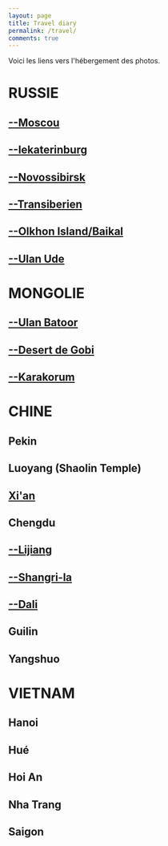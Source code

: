 ```yaml
---
layout: page
title: Travel diary
permalink: /travel/
comments: true
---
```


Voici les liens vers l'hébergement des photos.

<h1>RUSSIE</h1>
<h2> <a href='https://photos.app.goo.gl/9O8f1j0L4XhwBcBj2' target="_blank"> --Moscou</a> </h2>
<h2>  <a href='https://photos.app.goo.gl/ByaexQGwKol17AKx2' target="_blank">--Iekaterinburg</a></h2>
<h2>  <a href='https://photos.app.goo.gl/0goqI245gjwng8xk1' target="_blank">--Novossibirsk</a></h2>
<h2>  <a href='https://photos.app.goo.gl/vWfrAUMnpkqHQWQJ3' target="_blank">--Transiberien</a></h2>
<h2>  <a href='https://photos.app.goo.gl/1Tht7ubjRryeDOdt2' target="_blank">--Olkhon Island/Baikal</a></h2>
<h2>  <a href='https://photos.app.goo.gl/M0LbOUMuP74ceI7C2' target="_blank">--Ulan Ude</a></h2>

<h1>MONGOLIE</h1>
<h2> <a href='https://photos.app.goo.gl/64Ypk9PQ9H8t1Bi13' target="_blank">--Ulan Batoor</a></h2>
<h2> <a href='https://photos.app.goo.gl/3bctxhm7qiyu7jJn1' target="_blank">--Desert de Gobi</a></h2>
<h2> <a href='https://photos.app.goo.gl/aI05pNrnamikam3T2' target="_blank">--Karakorum</a></h2>

<h1>CHINE</h1>
<h2> Pekin </h2>
<h2> Luoyang (Shaolin Temple) </h2>
<h2> <a href='https://photos.app.goo.gl/8avijSbLJ2S9SIOH2' target="_blank"> Xi'an</a></h2>
<h2> Chengdu </h2>
<h2> <a href='https://photos.app.goo.gl/VjGhJxm32wl7ykng2' target="_blank">--Lijiang</a></h2>
<h2> <a href='https://photos.app.goo.gl/iwF5Ge2JgLOV0ufV2' target="_blank">--Shangri-la</a></h2>
<h2> <a href='https://photos.app.goo.gl/AylFvNNxCTeL8Zq82' target="_blank">--Dali</a></h2>
<h2> Guilin</h2>
<h2> Yangshuo </h2>

<h1>VIETNAM</h1>
<h2> Hanoi</h2>
<h2> Hué </h2>
<h2> Hoi An </h2>
<h2> Nha Trang </h2>
<h2> Saigon </h2>